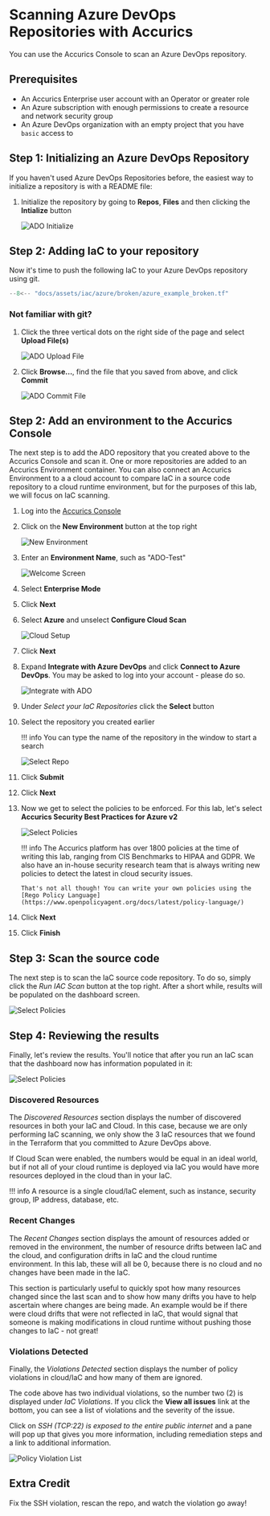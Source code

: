 # Scanning Azure DevOps Repositories with Accurics

You can use the Accurics Console to scan an Azure DevOps repository.

## Prerequisites

* An Accurics Enterprise user account with an Operator or greater role
* An Azure subscription with enough permissions to create a resource and network security group
* An Azure DevOps organization with an empty project that you have `basic` access to

## Step 1: Initializing an Azure DevOps Repository

If you haven't used Azure DevOps Repositories before, the easiest way to initialize a repository is with a README file:

1. Initialize the repository by going to **Repos**, **Files** and then clicking the **Intialize** button

    ![ADO Initialize](../../../../assets/images/ado_initialize.png)


## Step 2: Adding IaC to your repository

Now it's time to push the following IaC to your Azure DevOps repository using git.

```terraform
--8<-- "docs/assets/iac/azure/broken/azure_example_broken.tf"
```

### Not familiar with git?

1. Click the three vertical dots on the right side of the page and select **Upload File(s)**

    ![ADO Upload File](../../../../assets/images/ado_upload_file.png)

2. Click **Browse...**, find the file that you saved from above, and click **Commit**

    ![ADO Commit File](../../../../assets/images/ado_commit_file.png)


## Step 2: Add an environment to the Accurics Console

The next step is to add the ADO repository that you created above to the Accurics Console and scan it. One or more repositories are added to an Accurics Environment container. You can also connect an Accurics Environment to a a cloud account to compare IaC in a source code repository to a cloud runtime environment, but for the purposes of this lab, we will focus on IaC scanning.

1. Log into the [Accurics Console](https://apps.accurics.com)
2. Click on the **New Environment** button at the top right

    ![New Environment](../../../../assets/images/scm_ado_new_environment.png)

3. Enter an **Environment Name**, such as "ADO-Test"

    ![Welcome Screen](../../../../assets/images/scm_ado_welcome.png)

4. Select **Enterprise Mode**
5. Click **Next**
6. Select **Azure** and unselect **Configure Cloud Scan**

    ![Cloud Setup](../../../../assets/images/scm_ado_cloud.png)

7. Click **Next**
8. Expand **Integrate with Azure DevOps** and click **Connect to Azure DevOps**. You may be asked to log into your account - please do so.

    ![Integrate with ADO](../../../../assets/images/scm_ado_integrate.png)

9. Under *Select your IaC Repositories* click the **Select** button
10. Select the repository you created earlier 

    !!! info
        You can type the name of the repository in the window to start a search

    ![Select Repo](../../../../assets/images/scm_ado_select_repo.png)

11. Click **Submit**
12. Click **Next**
13. Now we get to select the policies to be enforced. For this lab, let's select **Accurics Security Best Practices for Azure v2**

    ![Select Policies](../../../../assets/images/scm_ado_select_policy.png)

    !!! info
        The Accurics platform has over 1800 policies at the time of writing this lab, ranging from CIS Benchmarks to HIPAA and GDPR. We also have an in-house security research team that is always writing new policies to detect the latest in cloud security issues.
        
        That's not all though! You can write your own policies using the [Rego Policy Language](https://www.openpolicyagent.org/docs/latest/policy-language/)

14. Click **Next**
15. Click **Finish**

## Step 3: Scan the source code

The next step is to scan the IaC source code repository. To do so, simply click the *Run IAC Scan* button at the top right. After a short while, results will be populated on the dashboard screen.

![Select Policies](../../../../assets/images/scm_ado_run_iac_scan.png)

## Step 4: Reviewing the results

Finally, let's review the results. You'll notice that after you run an IaC scan that the dashboard now has information populated in it:

![Select Policies](../../../../assets/images/scm_ado_dashboard_view.png)

### Discovered Resources

The *Discovered Resources* section displays the number of discovered resources in both your IaC and Cloud. In this case, because we are only performing IaC scanning, we only show the 3 IaC resources that we found in the Terraform that you committed to Azure DevOps above.

If Cloud Scan were enabled, the numbers would be equal in an ideal world, but if not all of your cloud runtime is deployed via IaC you would have more resources deployed in the cloud than in your IaC.

!!! info
    A resource is a single cloud/IaC element, such as instance, security group, IP address, database, etc.

### Recent Changes

The *Recent Changes* section displays the amount of resources added or removed in the environment, the number of resource drifts between IaC and the cloud, and configuration drifts in IaC and the cloud runtime environment. In this lab, these will all be 0, because there is no cloud and no changes have been made in the IaC.

This section is particularly useful to quickly spot how many resources changed since the last scan and to show how many drifts you have to help ascertain where changes are being made. An example would be if there were cloud drifts that were not reflected in IaC, that would signal that someone is making modifications in cloud runtime without pushing those changes to IaC - not great!

### Violations Detected

Finally, the *Violations Detected* section displays the number of policy violations in cloud/IaC and how many of them are ignored.

The code above has two individual violations, so the number two (2) is displayed under *IaC Violations*. If you click the **View all issues** link at the bottom, you can see a list of violations and the severity of the issue.

Click on *SSH (TCP:22) is exposed to the entire public internet* and a pane will pop up that gives you more information, including remediation steps and a link to additional information. 

![Policy Violation List](../../../../assets/images/scm_ado_violations_list.png)

## Extra Credit

Fix the SSH violation, rescan the repo, and watch the violation go away!